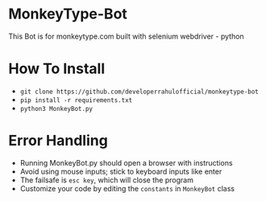 # MonkeyType-Bot
This Bot is for monkeytype.com built with selenium webdriver - python

# How To Install
- `git clone https://github.com/developerrahulofficial/monkeytype-bot`
- `pip install -r requirements.txt`
- `python3 MonkeyBot.py`

# Error Handling
- Running MonkeyBot.py should open a browser with instructions
- Avoid using mouse inputs; stick to keyboard inputs like enter
- The failsafe is `esc key`, which will close the program
- Customize your code by editing the `constants` in `MonkeyBot` class
